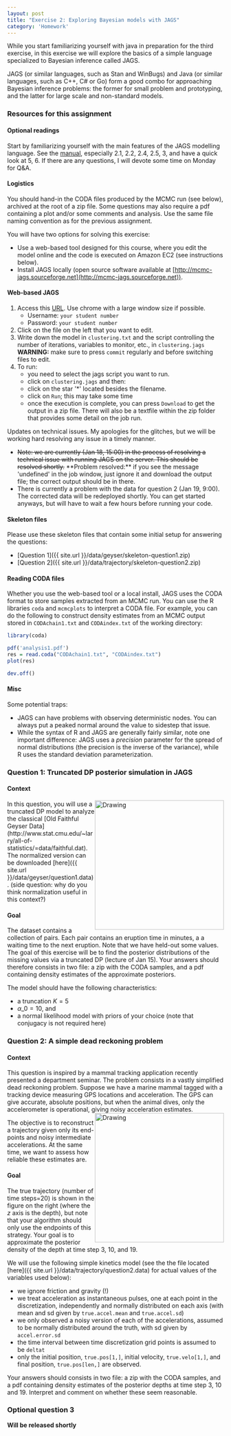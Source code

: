 ```yaml
---
layout: post
title: "Exercise 2: Exploring Bayesian models with JAGS"
category: 'Homework'
---
```


While you start familiarizing yourself with java in preparation for the third exercise, in this exercise we will explore the basics of a simple language specialized to Bayesian inference called JAGS.

JAGS (or similar languages, such as Stan and WinBugs) and Java (or similar languages, such as C++, C# or Go) form a good combo for approaching Bayesian inference problems: the former for small problem and prototyping, and the latter for large scale and non-standard models.


### Resources for this assignment

#### Optional readings

Start by familiarizing yourself with the main features of the JAGS modelling language. See the [manual](http://people.math.aau.dk/~kkb/Undervisning/Bayes13/sorenh/docs/jags_user_manual.pdf), especially 2.1, 2.2, 2.4, 2.5, 3, and have a quick look at 5, 6. If there are any questions, I will devote some time on Monday for Q&A. 

#### Logistics

You should hand-in the CODA files produced by the MCMC run (see below), archived at the root of a zip file. Some questions may also require a pdf containing a plot and/or some comments and analysis. Use the same file naming convention as for the previous assignment.

You will have two options for solving this exercise:

- Use a web-based tool designed for this course, where you edit the model online and the code is executed on Amazon EC2 (see instructions below).
- Install JAGS locally (open source software available at [http://mcmc-jags.sourceforge.net](http://mcmc-jags.sourceforge.net)). 

#### Web-based JAGS

1. Access this [URL](http://54.200.129.218/public_models/1). Use chrome with a large window size if possible.
   - Username: ``your student number``
   - Password: ``your student number``
2. Click on the file on the left that you want to edit.
3. Write down the model in ``clustering.txt`` and the script controlling the number of iterations, variables to monitor, etc., in ``clustering.jags`` **WARNING:** make sure to press ``commit`` regularly and before switching files to edit.
4. To run:
   - you need to select the jags script you want to run. 
   - click on ``clustering.jags`` and then:
   - click on the star '*' located besides the filename. 
   - click on ``Run``; this may take some time
   - once the execution is complete, you can press ``Download`` to get the output in a zip file. There will also be a textfile within the zip folder that provides some detail on the job run.
   
Updates on technical issues. My apologies for the glitches, but we will be working hard resolving any issue in a timely manner.

<ul>   
<li><strike>Note: we are currently (Jan 18, 15:00) in the process of resolving a technical issue with running JAGS on the server. This should be resolved shortly.</strike> **Problem resolved:** if you see the message 'undefined' in the job window, just ignore it and download the output file; the correct output should be in there. </li>
<li>There is currently a problem with the data for question 2 (Jan 19, 9:00). The corrected data will be redeployed shortly. You can get started anyways, but will have to wait a few hours before running your code.</li>
</ul>

#### Skeleton files

Please use these skeleton files that contain some initial setup for answering the questions:

- [Question 1]({{ site.url }}/data/geyser/skeleton-question1.zip)
- [Question 2]({{ site.url }}/data/trajectory/skeleton-question2.zip)
   
#### Reading CODA files

Whether you use the web-based tool or a local install, JAGS uses the CODA format to store samples extracted from an MCMC run. You can use the R libraries ``coda`` and ``mcmcplots`` to interpret a CODA file. For example, you can do the following to construct density estimates from an MCMC output stored in ``CODAchain1.txt`` and ``CODAindex.txt`` of the working directory:

```r
library(coda)

pdf('analysis1.pdf')
res = read.coda("CODAchain1.txt", "CODAindex.txt")
plot(res)

dev.off()
```

#### Misc 

Some potential traps:

- JAGS can have problems with observing deterministic nodes. You can always put a peaked normal around the value to sidestep that issue.
- While the syntax of R and JAGS are generally fairly similar, note one important difference: JAGS uses a *precision* parameter for the spread of normal distributions (the precision is the inverse of the variance), while R uses the standard deviation parameterization.

### Question 1: Truncated DP posterior simulation in JAGS

#### Context

<img src="{{ site.url }}/data/geyser/geyser-data.jpg" alt="Drawing" style="width: 300px; float: right"/> 
In this question, you will use a truncated DP model to analyze the classical [Old Faithful Geyser Data](http://www.stat.cmu.edu/~larry/all-of-statistics/=data/faithful.dat). The normalized version can be downloaded [here]({{ site.url }}/data/geyser/question1.data).  (side question: why do you think normalization useful in this context?)

#### Goal

The dataset contains a collection of pairs. Each pair contains an eruption time in minutes, a a waiting time to the next eruption. Note that we have held-out some values. The goal of this exercise will be to find the posterior distributions of the missing values via a truncated DP (lecture of Jan 15). Your answers should therefore consists in two file: a zip with the CODA samples, and a pdf containing density estimates of the approximate posteriors.

The model should have the following characteristics:

- a truncation $K = 5$
- $\alpha\_0 = 10$, and 
- a normal likelihood model with priors of your choice (note that conjugacy is not required here)

### Question 2: A simple dead reckoning problem

#### Context

This question is inspired by a mammal tracking application recently presented a department seminar. The problem consists in a vastly simplified dead reckoning problem. Suppose we have a marine mammal tagged with a tracking device measuring GPS locations and acceleration. The GPS can give accurate, absolute positions, but when the animal dives, only the accelerometer is operational, giving noisy acceleration estimates. <img src="{{ site.url }}/data/trajectory/trajectory.jpg" alt="Drawing" style="width: 300px; float: right"/> 

The objective is to reconstruct a trajectory given only its end-points and noisy intermediate accelerations. At the same time, we want to assess how reliable these estimates are.

#### Goal

The true trajectory (number of time steps=20) is shown in the figure on the right  (where the $z$ axis is the depth), but note that your algorithm should only use the endpoints of this strategy. Your goal is to approximate the posterior density of the depth at time step 3, 10, and 19.

We will use the following simple kinetics model (see the the file located [here]({{ site.url }}/data/trajectory/question2.data) for actual values of the variables used below):

- we ignore friction and gravity (!)
- we treat acceleration as instantaneous pulses, one at each point in the discretization, independently and normally distributed on each axis (with mean and sd given by ``true.accel.mean`` and ``true.accel.sd``)
- we only observed a noisy version of each of the accelerations, assumed to be normally distributed around the truth, with sd given by ``accel.error.sd``
- the time interval between time discretization grid points is assumed to be ``deltat``
- only the initial position, ``true.pos[1,]``, initial velocity, ``true.velo[1,]``, and final position, ``true.pos[len,]`` are observed.

Your answers should consists in two file: a zip with the CODA samples, and a pdf containing density estimates of the posterior depths at time step 3, 10 and 19. Interpret and comment on whether these seem reasonable.

### Optional question 3

**Will be released shortly**



